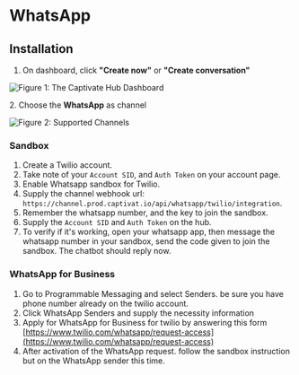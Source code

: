 # WhatsApp

## Installation

1. On dashboard, click **"Create now"** or **"Create conversation"**

![Figure 1: The Captivate Hub Dashboard](https://1215041517-files.gitbook.io/\~/files/v0/b/gitbook-x-prod.appspot.com/o/spaces%2F-Mi0FFC-4Qd4Qxv4dQte%2Fuploads%2FF1gnvyEpXZ0LGyf98f4h%2Fimage.png?alt=media\&token=06e5b3c7-6944-4a42-b92a-3df091a1fe34)

2\. Choose the **WhatsApp** as channel

![Figure 2: Supported Channels](https://1215041517-files.gitbook.io/\~/files/v0/b/gitbook-x-prod.appspot.com/o/spaces%2F-Mi0FFC-4Qd4Qxv4dQte%2Fuploads%2FvIRE7X37JFKyfmNJlwug%2Fimage.png?alt=media\&token=0399206c-92f2-4317-be94-a34c86944808)



### Sandbox

1. Create a Twilio account.
2. Take note of your `Account SID`, and `Auth Token` on your account page.
3. Enable Whatsapp sandbox for Twilio.
4. Supply the channel webhook url: `https://channel.prod.captivat.io/api/whatsapp/twilio/integration`.
5. Remember the whatsapp number, and the key to join the sandbox.
6. Supply the `Account SID` and `Auth Token` on the hub.
7. To verify if it's working, open your whatsapp app, then message the whatsapp number in your sandbox, send the code given to join the sandbox. The chatbot should reply now.

### WhatsApp for Business

1. Go to Programmable Messaging and select Senders. be sure you have phone number already on the twilio account.
2. Click WhatsApp Senders and supply the necessity information
3. Apply for WhatsApp for Business for twilio by answering this form [https://www.twilio.com/whatsapp/request-access](https://www.twilio.com/whatsapp/request-access)
4. After activation of the WhatsApp request. follow the sandbox instruction but on the WhatsApp sender this time.

